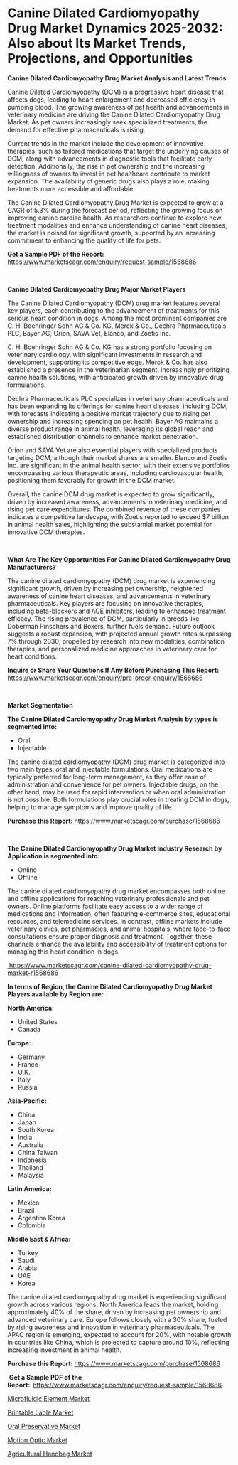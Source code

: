 <p><h1>Canine Dilated Cardiomyopathy Drug Market Dynamics 2025-2032: Also about Its Market Trends, Projections, and Opportunities</h1></p><p><strong>Canine Dilated Cardiomyopathy Drug Market Analysis and Latest Trends</strong></p>
<p><p>Canine Dilated Cardiomyopathy (DCM) is a progressive heart disease that affects dogs, leading to heart enlargement and decreased efficiency in pumping blood. The growing awareness of pet health and advancements in veterinary medicine are driving the Canine Dilated Cardiomyopathy Drug Market. As pet owners increasingly seek specialized treatments, the demand for effective pharmaceuticals is rising. </p><p>Current trends in the market include the development of innovative therapies, such as tailored medications that target the underlying causes of DCM, along with advancements in diagnostic tools that facilitate early detection. Additionally, the rise in pet ownership and the increasing willingness of owners to invest in pet healthcare contribute to market expansion. The availability of generic drugs also plays a role, making treatments more accessible and affordable. </p><p>The Canine Dilated Cardiomyopathy Drug Market is expected to grow at a CAGR of 5.3% during the forecast period, reflecting the growing focus on improving canine cardiac health. As researchers continue to explore new treatment modalities and enhance understanding of canine heart diseases, the market is poised for significant growth, supported by an increasing commitment to enhancing the quality of life for pets.</p></p>
<p><strong>Get a Sample PDF of the Report:&nbsp;</strong> <a href="https://www.marketscagr.com/enquiry/request-sample/1568686?utm_campaign=1836&utm_medium=2&utm_source=Github&utm_content=ia&utm_term=25032025&utm_id=canine-dilated-cardiomyopathy-drug">https://www.marketscagr.com/enquiry/request-sample/1568686</a></p>
<p>&nbsp;</p>
<p><strong>Canine Dilated Cardiomyopathy Drug Major Market Players</strong></p>
<p><p>The Canine Dilated Cardiomyopathy (DCM) drug market features several key players, each contributing to the advancement of treatments for this serious heart condition in dogs. Among the most prominent companies are C. H. Boehringer Sohn AG & Co. KG, Merck & Co., Dechra Pharmaceuticals PLC, Bayer AG, Orion, SAVA Vet, Elanco, and Zoetis Inc.</p><p>C. H. Boehringer Sohn AG & Co. KG has a strong portfolio focusing on veterinary cardiology, with significant investments in research and development, supporting its competitive edge. Merck & Co. has also established a presence in the veterinarian segment, increasingly prioritizing canine health solutions, with anticipated growth driven by innovative drug formulations.</p><p>Dechra Pharmaceuticals PLC specializes in veterinary pharmaceuticals and has been expanding its offerings for canine heart diseases, including DCM, with forecasts indicating a positive market trajectory due to rising pet ownership and increasing spending on pet health. Bayer AG maintains a diverse product range in animal health, leveraging its global reach and established distribution channels to enhance market penetration.</p><p>Orion and SAVA Vet are also essential players with specialized products targeting DCM, although their market shares are smaller. Elanco and Zoetis Inc. are significant in the animal health sector, with their extensive portfolios encompassing various therapeutic areas, including cardiovascular health, positioning them favorably for growth in the DCM market.</p><p>Overall, the canine DCM drug market is expected to grow significantly, driven by increased awareness, advancements in veterinary medicine, and rising pet care expenditures. The combined revenue of these companies indicates a competitive landscape, with Zoetis reported to exceed $7 billion in animal health sales, highlighting the substantial market potential for innovative DCM therapies.</p></p>
<p>&nbsp;</p>
<p><strong>What Are The Key Opportunities For Canine Dilated Cardiomyopathy Drug Manufacturers?</strong></p>
<p><p>The canine dilated cardiomyopathy (DCM) drug market is experiencing significant growth, driven by increasing pet ownership, heightened awareness of canine heart diseases, and advancements in veterinary pharmaceuticals. Key players are focusing on innovative therapies, including beta-blockers and ACE inhibitors, leading to enhanced treatment efficacy. The rising prevalence of DCM, particularly in breeds like Doberman Pinschers and Boxers, further fuels demand. Future outlook suggests a robust expansion, with projected annual growth rates surpassing 7% through 2030, propelled by research into new modalities, combination therapies, and personalized medicine approaches in veterinary care for heart conditions.</p></p>
<p><strong>Inquire or Share Your Questions If Any Before Purchasing This Report:</strong> <a href="https://www.marketscagr.com/enquiry/pre-order-enquiry/1568686?utm_campaign=1836&utm_medium=2&utm_source=Github&utm_content=ia&utm_term=25032025&utm_id=canine-dilated-cardiomyopathy-drug">https://www.marketscagr.com/enquiry/pre-order-enquiry/1568686</a></p>
<p>&nbsp;</p>
<p><strong>Market Segmentation</strong></p>
<p><strong>The Canine Dilated Cardiomyopathy Drug Market Analysis by types is segmented into:</strong></p>
<p><ul><li>Oral</li><li>Injectable</li></ul></p>
<p><p>The canine dilated cardiomyopathy (DCM) drug market is categorized into two main types: oral and injectable formulations. Oral medications are typically preferred for long-term management, as they offer ease of administration and convenience for pet owners. Injectable drugs, on the other hand, may be used for rapid intervention or when oral administration is not possible. Both formulations play crucial roles in treating DCM in dogs, helping to manage symptoms and improve quality of life.</p></p>
<p><strong>Purchase this Report:&nbsp;</strong><a href="https://www.marketscagr.com/purchase/1568686?utm_campaign=1836&utm_medium=2&utm_source=Github&utm_content=ia&utm_term=25032025&utm_id=canine-dilated-cardiomyopathy-drug">https://www.marketscagr.com/purchase/1568686</a></p>
<p>&nbsp;</p>
<p><strong>The Canine Dilated Cardiomyopathy Drug Market Industry Research by Application is segmented into:</strong></p>
<p><ul><li>Online</li><li>Offline</li></ul></p>
<p><p>The canine dilated cardiomyopathy drug market encompasses both online and offline applications for reaching veterinary professionals and pet owners. Online platforms facilitate easy access to a wider range of medications and information, often featuring e-commerce sites, educational resources, and telemedicine services. In contrast, offline markets include veterinary clinics, pet pharmacies, and animal hospitals, where face-to-face consultations ensure proper diagnosis and treatment. Together, these channels enhance the availability and accessibility of treatment options for managing this heart condition in dogs.</p></p>
<p><a href="https://www.marketscagr.com/canine-dilated-cardiomyopathy-drug-market-r1568686?utm_campaign=1836&utm_medium=2&utm_source=Github&utm_content=ia&utm_term=25032025&utm_id=canine-dilated-cardiomyopathy-drug">&nbsp;https://www.marketscagr.com/canine-dilated-cardiomyopathy-drug-market-r1568686</a></p>
<p><strong>In terms of Region, the Canine Dilated Cardiomyopathy Drug Market Players available by Region are:</strong></p>
<p>
    <p> <strong> North America: </strong>
        <ul>
            <li>United States</li>
            <li>Canada</li>
        </ul>
        </p> 
    <p> <strong> Europe: </strong>
        <ul>
            <li>Germany</li>
            <li>France</li>
            <li>U.K.</li>
            <li>Italy</li>
            <li>Russia</li>
        </ul>
        </p> 
    <p> <strong> Asia-Pacific: </strong>
        <ul>
            <li>China</li>
            <li>Japan</li>
            <li>South Korea</li>
            <li>India</li>
            <li>Australia</li>
            <li>China Taiwan</li>
            <li>Indonesia</li>
            <li>Thailand</li>
            <li>Malaysia</li>
        </ul>
        </p> 
    <p> <strong> Latin America: </strong>
        <ul>
            <li>Mexico</li>
            <li>Brazil</li>
            <li>Argentina Korea</li>
            <li>Colombia</li>
        </ul>
        </p> 
    <p> <strong> Middle East & Africa: </strong>
        <ul>
            <li>Turkey</li>
            <li>Saudi</li>
            <li>Arabia</li>
            <li>UAE</li>
            <li>Korea</li>
        </ul>
    </p>
    </p>
<p><p>The canine dilated cardiomyopathy drug market is experiencing significant growth across various regions. North America leads the market, holding approximately 40% of the share, driven by increasing pet ownership and advanced veterinary care. Europe follows closely with a 30% share, fueled by rising awareness and innovation in veterinary pharmaceuticals. The APAC region is emerging, expected to account for 20%, with notable growth in countries like China, which is projected to capture around 10%, reflecting increasing investment in animal health.</p></p>
<p><strong>Purchase this Report: </strong><a href="https://www.marketscagr.com/purchase/1568686?utm_campaign=1836&utm_medium=2&utm_source=Github&utm_content=ia&utm_term=25032025&utm_id=canine-dilated-cardiomyopathy-drug">https://www.marketscagr.com/purchase/1568686</a></p>
<p>&nbsp;<strong>Get a Sample PDF of the Report:&nbsp;&nbsp;</strong><a href="https://www.marketscagr.com/enquiry/request-sample/1568686?utm_campaign=1836&utm_medium=2&utm_source=Github&utm_content=ia&utm_term=25032025&utm_id=canine-dilated-cardiomyopathy-drug">https://www.marketscagr.com/enquiry/request-sample/1568686</a></p>
<p><strong></strong></p>
<p><p><a href="https://github.com/memorirummy/Market-Research-Report-List-1/blob/main/microfluidic-element-market.md?utm_campaign=1836&utm_medium=2&utm_source=Github&utm_content=ia&utm_term=25032025&utm_id=canine-dilated-cardiomyopathy-drug">Microfluidic Element Market</a></p><p><a href="https://github.com/jaquelynhasenaue8/Market-Research-Report-List-1/blob/main/printable-lable-market.md?utm_campaign=1836&utm_medium=2&utm_source=Github&utm_content=ia&utm_term=25032025&utm_id=canine-dilated-cardiomyopathy-drug">Printable Lable Market</a></p><p><a href="https://github.com/arvelm4nthig/Market-Research-Report-List-1/blob/main/oral-preservative-market.md?utm_campaign=1836&utm_medium=2&utm_source=Github&utm_content=ia&utm_term=25032025&utm_id=canine-dilated-cardiomyopathy-drug">Oral Preservative Market</a></p><p><a href="https://github.com/alasmyayock/Market-Research-Report-List-1/blob/main/motion-optic-market.md?utm_campaign=1836&utm_medium=2&utm_source=Github&utm_content=ia&utm_term=25032025&utm_id=canine-dilated-cardiomyopathy-drug">Motion Optic Market</a></p><p><a href="https://github.com/xanaanenkaly/Market-Research-Report-List-1/blob/main/agricultural-handbag-market.md?utm_campaign=1836&utm_medium=2&utm_source=Github&utm_content=ia&utm_term=25032025&utm_id=canine-dilated-cardiomyopathy-drug">Agricultural Handbag Market</a></p></p>